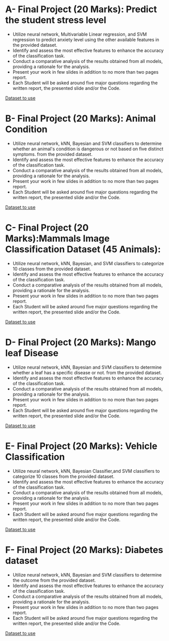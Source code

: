 # A- Final Project (20 Marks): Predict the student stress level

 - Utilize neural network, Multivariable Linear regression, and SVM regression to predict anxiety level using the other available features in the provided dataset.
 - Identify and assess the most effective features to enhance the accuracy of the classification task.
 - Conduct a comparative analysis of the results obtained from all models, providing a rationale for the analysis.
 - Present your work in few slides in addition to no more than two pages report.
 - Each Student will be asked around five major questions regarding the written report, the presented slide and/or the Code.

[Dataset to use](https://www.kaggle.com/datasets/rxnach/student-stress-factors-a-comprehensive-analysis/data)

# B- Final Project (20 Marks): Animal Condition

 - Utilize neural network, kNN, Bayesian and SVM classifiers to determine whether an animal's condition is dangerous or not based on five distinct symptoms. from the provided dataset.
 - Identify and assess the most effective features to enhance the accuracy of the classification task.
 - Conduct a comparative analysis of the results obtained from all models, providing a rationale for the analysis.
 - Present your work in few slides in addition to no more than two pages report.
 - Each Student will be asked around five major questions regarding the written report, the presented slide and/or the Code.

[Dataset to use](https://www.kaggle.com/datasets/willianoliveiragibin/animal-condition)

# C- Final Project (20 Marks):Mammals Image Classification Dataset (45 Animals): 

 - Utilize neural network, kNN, Bayesian, and SVM classifiers to categorize 10 classes from the provided dataset.
 - Identify and assess the most effective features to enhance the accuracy of the classification task.
 - Conduct a comparative analysis of the results obtained from all models, providing a rationale for the analysis.
 - Present your work in few slides in addition to no more than two pages report.
 - Each Student will be asked around five major questions regarding the written report, the presented slide and/or the Code.

[Dataset to use](https://www.kaggle.com/datasets/asaniczka/mammals-image-classification-dataset-45-animals)

# D- Final Project (20 Marks): Mango leaf Disease

 - Utilize neural network, kNN, Bayesian and SVM classifiers to determine whether a leaf  has a specific disease or not. from the provided dataset.
 - Identify and assess the most effective features to enhance the accuracy of the classification task.
 - Conduct a comparative analysis of the results obtained from all models, providing a rationale for the analysis.
 - Present your work in few slides in addition to no more than two pages report.
 - Each Student will be asked around five major questions regarding the written report, the presented slide and/or the Code.

[Dataset to use](https://www.kaggle.com/datasets/warcoder/mango-leaf-disease-dataset)

# E- Final Project (20 Marks): Vehicle Classification
 - Utilize neural network, kNN, Bayesian Classifier,and SVM classifiers to categorize 10 classes from the provided dataset.
 - Identify and assess the most effective features to enhance the accuracy of the classification task.
 - Conduct a comparative analysis of the results obtained from all models, providing a rationale for the analysis.
 - Present your work in few slides in addition to no more than two pages report.
 - Each Student will be asked around five major questions regarding the written report, the presented slide and/or the Code.

[Dataset to use](https://www.kaggle.com/datasets/marquis03/vehicle-classification/data?select=train)

# F- Final Project (20 Marks): Diabetes dataset

 - Utilize neural network, kNN, Bayesian and SVM classifiers to determine the outcome from the provided dataset.
 - Identify and assess the most effective features to enhance the accuracy of the classification task.
 - Conduct a comparative analysis of the results obtained from all models, providing a rationale for the analysis.
 - Present your work in few slides in addition to no more than two pages report.
 - Each Student will be asked around five major questions regarding the written report, the presented slide and/or the Code.

[Dataset to use](https://www.kaggle.com/datasets/piyushborhade/diabetes-dataset/data)
